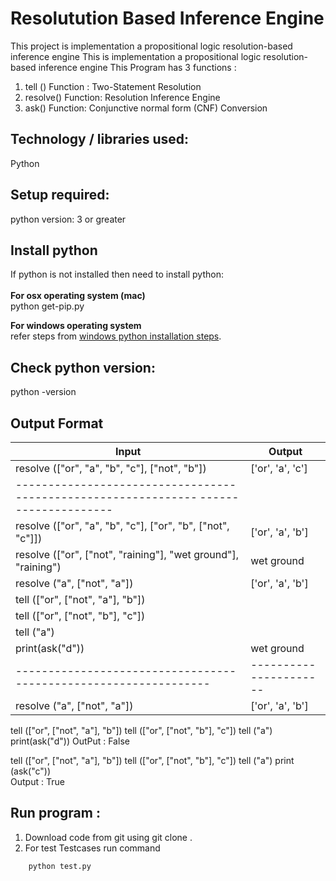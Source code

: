 # Resolutution Based Inference Engine
This project  is implementation a propositional logic resolution-based inference engine
This is implementation a propositional logic resolution-based inference engine
This Program has 3 functions : 

1. tell () Function : Two-Statement Resolution
2. resolve() Function: Resolution Inference Engine
3. ask() Function:  Conjunctive normal form (CNF) Conversion

## Technology / libraries used: <br />
Python

## Setup required:<br />
python version: 3 or greater<br />

## Install python <br />
If python is not installed then need to install python:<br />
<br />
**For  osx operating system (mac)**<br />
	python get-pip.py 

**For windows operating system**<br />
	refer steps from [windows python installation steps](https://docs.python.org/3/using/windows.html).
	

## Check python version:
python -version

## Output Format 

| Input  					 		| Output 		|
| --------------------------------------------------------------| --------------------- |
| resolve (["or", "a", "b", "c"], ["not", "b"])  		| ['or', 'a', 'c'] 	
| --------------------------------------------------------------  --------------------- |
| resolve (["or", "a", "b", "c"], ["or", "b", ["not", "c"]])    | ['or', 'a', 'b']  	|
| resolve (["or", ["not", "raining"], "wet ground"], "raining") | wet ground 	        |
| resolve ("a", ["not", "a"])					| ['or', 'a', 'b']  	|
| tell (["or", ["not", "a"], "b"])				|			|
| tell (["or", ["not", "b"], "c"])				|			|
| tell ("a")							|			|
| print(ask("d")) | wet ground 	        		        |			|
----------------------------------------------------------------| ----------------------
| resolve ("a", ["not", "a"])					| ['or', 'a', 'b']  	|



tell (["or", ["not", "a"], "b"])
tell (["or", ["not", "b"], "c"])
tell ("a")
print(ask("d"))
OutPut :   False


tell (["or", ["not", "a"], "b"])
tell (["or", ["not", "b"], "c"])
tell ("a")
print (ask("c"))  
Output : True

## Run program : <br />
1. Download code from git  using  git clone .
2. For test Testcases run command
```
	python test.py
```	

